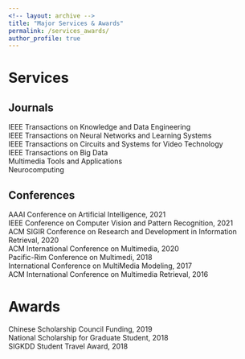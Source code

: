 ```yaml
---
<!-- layout: archive -->
title: "Major Services & Awards"
permalink: /services_awards/
author_profile: true
---
```


# Services
## Journals
IEEE Transactions on Knowledge and Data Engineering  
IEEE Transactions on Neural Networks and Learning Systems  
IEEE Transactions on Circuits and Systems for Video Technology  
IEEE Transactions on Big Data  
Multimedia Tools and Applications  
Neurocomputing  

## Conferences
AAAI Conference on Artificial Intelligence, 2021  
IEEE Conference on Computer Vision and Pattern Recognition, 2021  
ACM SIGIR Conference on Research and Development in Information Retrieval, 2020  
ACM International Conference on Multimedia, 2020  
Pacific-Rim Conference on Multimedi, 2018  
International Conference on MultiMedia Modeling, 2017  
ACM International Conference on Multimedia Retrieval, 2016  

# Awards
Chinese Scholarship Council Funding, 2019  
National Scholarship for Graduate Student, 2018  
SIGKDD Student Travel Award, 2018    
